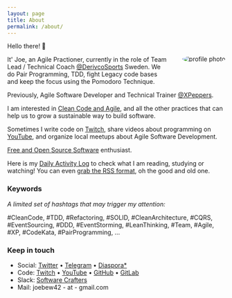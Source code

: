 ```yaml
---
layout: page
title: About
permalink: /about/
---
```


<img alt="profile photo" src="https://avatars1.githubusercontent.com/u/1238549?v=4&s=180" style="float:right;margin:30px;margin-right:0;border-radius:50%" />

Hello there! 👋

It' Joe, an Agile Practioner, currently in the role of Team Lead / Technical Coach [@DerivcoSports](https://twitter.com/DerivcoSports) Sweden. We do Pair Programming, TDD, fight Legacy code bases and keep the focus using the Pomodoro Technique.

Previously, Agile Software Developer and Technical Trainer [@XPeppers](https://twitter.com/xpeppers).

I am interested in [Clean Code and Agile](https://github.com/joebew42/study-path), and all the other practices that can help us to grow a sustainable way to build software.

Sometimes I write code on [Twitch](https://twitch.tv/joebew42), share videos about programming on [YouTube](https://www.youtube.com/channel/UCEt-X-5yZ86SYTNDbSQgVAQ), and organize local meetups about Agile Software Development.

[Free and Open Source Software](https://www.fsf.org/) enthusiast.

Here is my [Daily Activity Log](http://joebew42.github.io/events.xml) to check what I am reading, studying or watching! You can even [grab the RSS format](https://daily2rss.herokuapp.com/rss/?url=http://joebew42.github.io/events), oh the good and old one.

### Keywords

_A limited set of hashtags that may trigger my attention:_

#CleanCode, #TDD, #Refactoring, #SOLID, #CleanArchitecture, #CQRS, #EventSourcing, #DDD, #EventStorming, #LeanThinking, #Team, #Agile, #XP, #CodeKata, #PairProgramming, ...

### Keep in touch

- Social: [Twitter](https://twitter.com/joebew42) • [Telegram](https://t.me/joebew42) • [Diaspora*](https://joindiaspora.com/people/fdc8e995614a2609)
- Code: [Twitch](https://twitch.tv/joebew42) • [YouTube](https://www.youtube.com/channel/UCEt-X-5yZ86SYTNDbSQgVAQ) • [GitHub](https://github.com/joebew42) • [GitLab](https://gitlab.com/joebew42)
- Slack: [Software Crafters](http://slack.softwarecraftsmanship.org/)
- Mail: joebew42 - at - gmail.com

